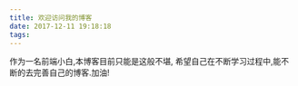 ```yaml
---
title: 欢迎访问我的博客
date: 2017-12-11 19:18:18
tags:
---
```

作为一名前端小白,本博客目前只能是这般不堪,
希望自己在不断学习过程中,能不断的去完善自己的博客.加油!

